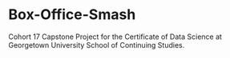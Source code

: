 # Box-Office-Smash
Cohort 17 Capstone Project for the Certificate of Data Science at Georgetown University School of Continuing Studies.
